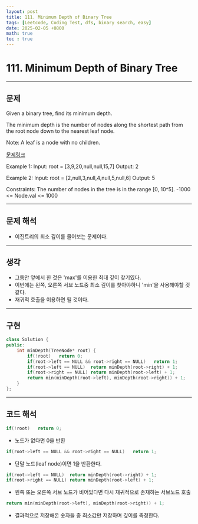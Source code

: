 ```yaml
---
layout: post
title: 111. Minimum Depth of Binary Tree
tags: [Leetcode, Coding Test, dfs, binary search, easy]
date: 2025-02-05 +0800
math: true
toc : true
---
```




# 111. Minimum Depth of Binary Tree


****


## 문제

Given a binary tree, find its minimum depth.

The minimum depth is the number of nodes along the shortest path from the root node down to the nearest leaf node.

Note: A leaf is a node with no children.

[문제링크](https://leetcode.com/problems/minimum-depth-of-binary-tree/description/)

Example 1:
Input: root = [3,9,20,null,null,15,7]
Output: 2


Example 2:
Input: root = [2,null,3,null,4,null,5,null,6]
Output: 5


Constraints:
The number of nodes in the tree is in the range [0, 10^5].
-1000 <= Node.val <= 1000


****


## 문제 해석
- 이진트리의 최소 깊이를 물어보는 문제이다.


****


## 생각
- 그동안 앞에서 한 것은 'max'를 이용한 최대 깊이 찾기였다.
- 이번에는 왼쪽, 오른쪽 서브 노드중 최소 깊이를 찾아야하니 'min'을 사용해야할 것 같다.
- 재귀적 호출을 이용하면 될 것이다.


****


## 구현

```cpp
class Solution {
public:
    int minDepth(TreeNode* root) {
        if(!root)   return 0;
        if(root->left == NULL && root->right == NULL)   return 1;
        if(root->left == NULL)  return minDepth(root->right) + 1;
        if(root->right == NULL) return minDepth(root->left) + 1;
        return min(minDepth(root->left), minDepth(root->right)) + 1;
    }
};
```


****

## 코드 해석

```cpp
if(!root)   return 0;
```
- 노드가 없다면 0을 반환

```cpp
if(root->left == NULL && root->right == NULL)   return 1;
```
- 단말 노드(leaf node)이면 1을 반환한다.

```cpp
if(root->left == NULL)  return minDepth(root->right) + 1;
if(root->right == NULL) return minDepth(root->left) + 1;
```
- 왼쪽 또는 오른쪽 서브 노드가 비어있다면 다시 재귀적으로 존재하는 서브노드 호출

```cpp
return min(minDepth(root->left), minDepth(root->right)) + 1;
```
- 결과적으로 저장해온 숫자들 중 최소값만 저장하며 깊이를 측정한다.